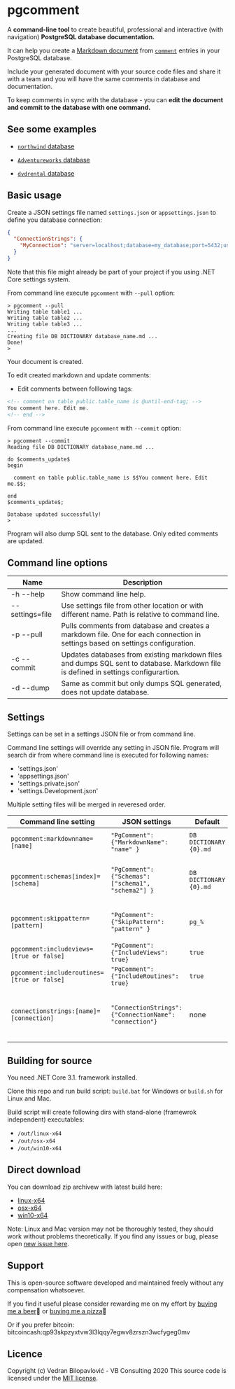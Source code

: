 # pgcomment

A **command-line tool** to create beautiful, professional and interactive (with navigation) **PostgreSQL database documentation.**

It can help you create a [Markdown document](https://guides.github.com/features/mastering-markdown/) from [`comment`](https://www.postgresql.org/docs/current/sql-comment.html) entries in your PostgreSQL database.

Include your generated document with your source code files and share it with a team and you will have the same comments in database and documentation.

To keep comments in sync with the database - you can **edit the document and commit to the database with one command.**

## See some examples

- [`northwind` database](https://github.com/vbilopav/PgComment/blob/e552fdb297cab84461334adfa0041a32be1648f3/DB%20DICTIONARY%20northwind.md)

- [`Adventureworks` database](https://github.com/vbilopav/PgComment/blob/master/DB%20DICTIONARY%20Adventureworks.md)

- [`dvdrental` database](https://github.com/vbilopav/PgComment/blob/e552fdb297cab84461334adfa0041a32be1648f3/DB%20DICTIONARY%20dvdrental.md)

## Basic usage

Create a JSON settings file named `settings.json` or `appsettings.json` to define you database connection:

```json
{
  "ConnectionStrings": {
    "MyConnection": "server=localhost;database=my_database;port=5432;user id=user;password=password;"
  }
}
```

Note that this file might already be part of your project if you using .NET Core settings system.

From command line execute `pgcomment` with `--pull` option:

```
> pgcomment --pull
Writing table table1 ...
Writing table table2 ...
Writing table table3 ...
...
Creating file DB DICTIONARY database_name.md ...
Done!
>
```

Your document is created.

To edit created markdown and update comments:

- Edit comments between folllowing tags:

```html
<!-- comment on table public.table_name is @until-end-tag; -->
You comment here. Edit me.
<!-- end -->
```

From command line execute `pgcomment` with `--commit` option:

```
> pgcomment --commit
Reading file DB DICTIONARY database_name.md ...

do $comments_update$
begin

  comment on table public.table_name is $$You comment here. Edit me.$$;
  
end
$comments_update$;

Database updated successfully!
>
```

Program will also dump SQL sent to the database. Only edited comments are updated.

## Command line options

| Name | Description |
| ---- | ----------- |
| -h --help | Show command line help.  |
| --settings=file | Use settings file from other location or with different name. Path is relative to command line. |
| -p --pull | Pulls comments from database and creates a markdown file. One for each connection in settings based on settings configuration. |
| -c --commit | Updates databases from existing markdown files and dumps SQL sent to database. Markdown file is defined in settings configurartion. |
| -d --dump | Same as commit but only dumps SQL generated, does not update database. |

## Settings

Settings can be set in a settings JSON file or from command line. 

Command line settings will override any setting in JSON file. Program will search dir from where command line is executed for following names:

- 'settings.json'
- 'appsettings.json'
- 'settings.private.json'
- 'settings.Development.json'

Multiple setting files will be merged in reveresed order.

| Command line setting | JSON settings | Default | Description | 
| -------------------- | ------------- | ------- | ----------- |
| `pgcomment:markdownname=[name]` | `"PgComment": {"MarkdownName": "name" }`  | `DB DICTIONARY {0}.md` | File name to generate or to search for. `{0}` placeholder is replaced with database name. |
| `pgcomment:schemas[index]=[schema]` | `"PgComment": {"Schemas": ["schema1", "schema2"] }`  | `DB DICTIONARY {0}.md` | Database schemas to include in generated file. Multiple schemas in command line settings are separated by zero based index. |
| `pgcomment:skippattern=[pattern]` | `"PgComment": {"SkipPattern": "pattern" }`  | `pg_%` | Skip object that are similar with this pattern when generating file. Uses `SIMILIAR TO` [syntax](https://www.postgresql.org/docs/current/functions-matching.html) |
| `pgcomment:includeviews=[true or false]` | `"PgComment": {"IncludeViews": true}`  | `true` | Include views? |
| `pgcomment:includeroutines=[true or false]` | `"PgComment": {"IncludeRoutines": true}`  | `true` | Include routines (functions and procedures)? |
| `connectionstrings:[name]=[connection]` | `"ConnectionStrings": {"ConnectionName": "connection"}`  | none | Connection strings in ADO.NET (Npgsql) format: `Server=;Database=;Port=;User Id=;Password=;`. Each connection have unique name. |


## Building for source

You need .NET Core 3.1. framework installed.

Clone this repo and run build script: `build.bat` for Windows or `build.sh` for Linux and Mac.

Build script will create following dirs with stand-alone (framewrok independent) executables:

- `/out/linux-x64`
- `/out/osx-x64`
- `/out/win10-x64`

## Direct download

You can download zip archivew with latest build here:
- [linux-x64](https://github.com/vbilopav/PgComment/releases/download/v2.1/linux-x64.zip)
- [osx-x64](https://github.com/vbilopav/PgComment/releases/download/v2.1/osx-x64.zip)
- [win10-x64](https://github.com/vbilopav/PgComment/releases/download/v2.1/win10-x64.zip)

Note:
Linux and Mac version may not be thoroughly tested, they should work without problems theoretically. If you find any issues or bug, please open [new issue here](https://github.com/vbilopav/PgComment/issues/new).

## Support

This is open-source software developed and maintained freely without any compensation whatsoever.

If you find it useful please consider rewarding me on my effort by [buying me a beer](https://www.paypal.me/vbsoftware/5)🍻 or [buying me a pizza](https://www.paypal.me/vbsoftware/10)🍕

Or if you prefer bitcoin:
bitcoincash:qp93skpzyxtvw3l3lqqy7egwv8zrszn3wcfygeg0mv

## Licence

Copyright (c) Vedran Bilopavlović - VB Consulting 2020
This source code is licensed under the [MIT license](https://github.com/vbilopav/PgComment/blob/master/LICENSE).

